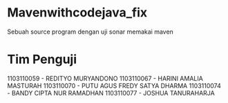Mavenwithcodejava_fix
=====================

Sebuah source program dengan uji sonar memakai maven


Tim Penguji
===================
1103110059 - REDITYO MURYANDONO
1103110067 - HARINI AMALIA MASTURAH
1103110070 - PUTU AGUS FREDY SATYA DHARMA
1103110074 - BANDY CIPTA NUR RAMADHAN
1103110077 - JOSHUA TANURAHARJA
